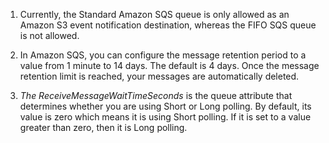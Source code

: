 1. Currently, the Standard Amazon SQS queue is only allowed as an Amazon S3 event notification destination, whereas the FIFO SQS queue is not allowed.

2. In Amazon SQS, you can configure the message retention period to a value from 1 minute to 14 days. The default is 4 days. Once the message retention limit is reached, your messages are automatically deleted.

3. *The ReceiveMessageWaitTimeSeconds* is the queue attribute that determines whether you are using Short or Long polling. By default, its value is zero which means it is using Short polling. If it is set to a value greater than zero, then it is Long polling.